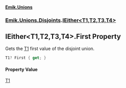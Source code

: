 #### [Emik.Unions](index.md 'index')
### [Emik.Unions.Disjoints](Emik.Unions.Disjoints.md 'Emik.Unions.Disjoints').[IEither&lt;T1,T2,T3,T4&gt;](IEither{T1,T2,T3,T4}.md 'Emik.Unions.Disjoints.IEither<T1,T2,T3,T4>')

## IEither<T1,T2,T3,T4>.First Property

Gets the [T1](IEither{T1,T2,T3,T4}.md#Emik.Unions.Disjoints.IEither_T1,T2,T3,T4_.T1 'Emik.Unions.Disjoints.IEither<T1,T2,T3,T4>.T1') first value of the disjoint union.

```csharp
T1? First { get; }
```

#### Property Value
[T1](IEither{T1,T2,T3,T4}.md#Emik.Unions.Disjoints.IEither_T1,T2,T3,T4_.T1 'Emik.Unions.Disjoints.IEither<T1,T2,T3,T4>.T1')